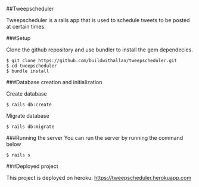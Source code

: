 ##Tweepscheduler

Tweepscheduler is a rails app that is used to schedule tweets to be posted at certain times.


###Setup

Clone the github repository and use bundler to install the gem dependecies.

```
$ git clone https://github.com/buildwithallan/tweepscheduler.git
$ cd tweepscheduler
$ bundle install 
```


###Database creation and initialization

Create database

```
$ rails db:create
```

Migrate database

```
$ rails db:migrate
```


###Running the server
You can run the server by running the command below
```
$ rails s
```


###Deployed project

This project is deployed on heroku: https://tweepscheduler.herokuapp.com

